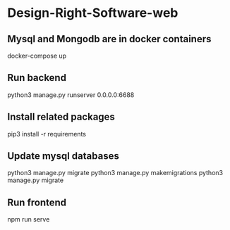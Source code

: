 # Design-Right-Software-web

## Mysql and Mongodb are in docker containers

docker-compose up

## Run backend

python3 manage.py runserver 0.0.0.0:6688

## Install related packages

pip3 install -r requirements

## Update mysql databases

python3 manage.py migrate
python3 manage.py makemigrations
python3 manage.py migrate

## Run frontend

npm run serve

